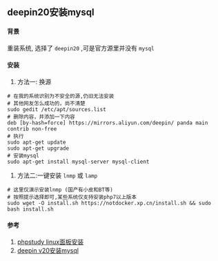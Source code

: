 ## deepin20安装mysql

#### 背景
重装系统, 选择了 `deepin20` ,可是官方源里并没有 `mysql`

#### 安装
1. 方法一: 换源

  ```SHELL
  # 在我的系统识别为不安全的源,仍旧无法安装
  # 其他网友怎么成功的，尚不清楚
  sudo gedit /etc/apt/sources.list
  # 删除内容，并添加一下内容
  deb [by-hash=force] https://mirrors.aliyun.com/deepin/ panda main contrib non-free
  # 执行
  sudo apt-get update
  sudo apt-get upgrade
  # 安装mysql
  sudo apt-get install mysql-server mysql-client
  ```

1. 方法二:一键安装 `lnmp` 或 `lamp`

```SHELL
# 这里仅演示安装lnmp (国产有小皮和BT等)
# 按照提示选择即可,某些系统仅支持安装php7以上版本
sudo wget -O install.sh https://notdocker.xp.cn/install.sh && sudo bash install.sh
```


#### 参考
1. [phpstudy linux面板安装](https://www.xp.cn/linux.html#install-show 'phpstudy linux面板安装')
1. [deepin v20安装mysql](https://blog.csdn.net/weixin_45079974/article/details/109033353 'deepin v20安装mysql')